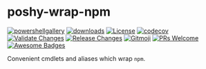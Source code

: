 # poshy-wrap-npm

[![powershellgallery](https://img.shields.io/powershellgallery/v/poshy-wrap-npm.svg)](https://www.powershellgallery.com/packages/poshy-wrap-npm)
[![downloads](https://img.shields.io/powershellgallery/dt/poshy-wrap-npm.svg)](https://www.powershellgallery.com/packages/poshy-wrap-npm)
[![License](https://img.shields.io/github/license/pwshrc/poshy-wrap-npm)](./LICENSE.txt)
[![codecov](https://codecov.io/gh/pwshrc/poshy-wrap-npm/branch/main/graph/badge.svg)](https://codecov.io/gh/pwshrc/poshy-wrap-npm)
[![Validate Changes](https://github.com/pwshrc/poshy-wrap-npm/actions/workflows/validate.yml/badge.svg)](https://github.com/pwshrc/poshy-wrap-npm/actions/workflows/validate.yml)
[![Release Changes](https://github.com/pwshrc/poshy-wrap-npm/actions/workflows/release.yml/badge.svg)](https://github.com/pwshrc/poshy-wrap-npm/actions/workflows/release.yml)
[![Gitmoji](https://img.shields.io/badge/gitmoji-%20😜%20😍-FFDD67.svg?style=flat-square)](https://gitmoji.carloscuesta.me/)
[![PRs Welcome](https://img.shields.io/badge/PRs-welcome-brightgreen.svg?style=flat-square)](http://makeapullrequest.com)
[![Awesome Badges](https://img.shields.io/badge/badges-awesome-green.svg)](https://github.com/Naereen/badges)

Convenient cmdlets and aliases which wrap `npm`.

